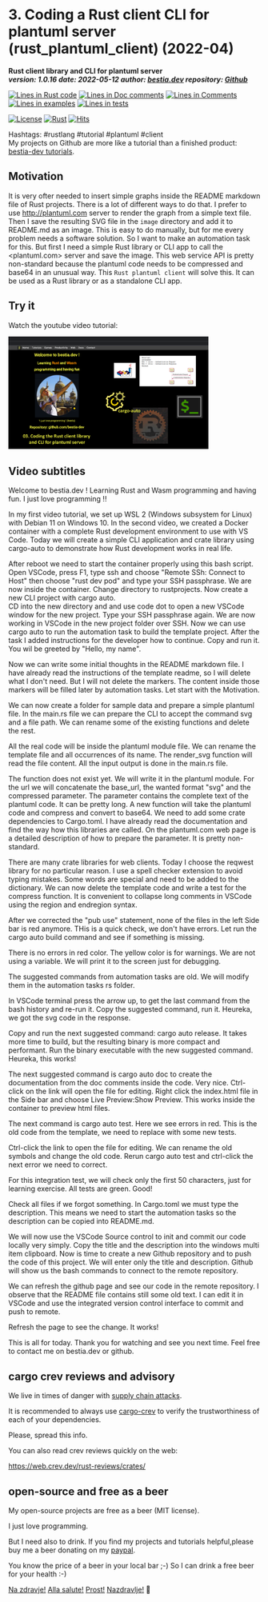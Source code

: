 [comment]: # (auto_md_to_doc_comments segment start A)

# 3. Coding a Rust client CLI for plantuml server (rust_plantuml_client) (2022-04)

[comment]: # (auto_cargo_toml_to_md start)

**Rust client library and CLI for plantuml server**  
***version: 1.0.16 date: 2022-05-12 author: [bestia.dev](https://bestia.dev) repository: [Github](https://github.com/bestia-dev/rust_plantuml_client)***  

[comment]: # (auto_cargo_toml_to_md end)

[comment]: # (auto_lines_of_code start)
[![Lines in Rust code](https://img.shields.io/badge/Lines_in_Rust-82-green.svg)](https://github.com/bestia-dev/rust_plantuml_client/)
[![Lines in Doc comments](https://img.shields.io/badge/Lines_in_Doc_comments-65-blue.svg)](https://github.com/bestia-dev/rust_plantuml_client/)
[![Lines in Comments](https://img.shields.io/badge/Lines_in_comments-34-purple.svg)](https://github.com/bestia-dev/rust_plantuml_client/)
[![Lines in examples](https://img.shields.io/badge/Lines_in_examples-13-yellow.svg)](https://github.com/bestia-dev/rust_plantuml_client/)
[![Lines in tests](https://img.shields.io/badge/Lines_in_tests-30-orange.svg)](https://github.com/bestia-dev/rust_plantuml_client/)

[comment]: # (auto_lines_of_code end)

[![License](https://img.shields.io/badge/license-MIT-blue.svg)](https://github.com/bestia-dev/rust_plantuml_client/blob/main/LICENSE)
[![Rust](https://github.com/bestia-dev/rust_plantuml_client/workflows/RustAction/badge.svg)](https://github.com/bestia-dev/rust_plantuml_client/)
[![Hits](https://hits.seeyoufarm.com/api/count/incr/badge.svg?url=https%3A%2F%2Fgithub.com%2Fbestia-dev%2Frust_plantuml_client&count_bg=%2379C83D&title_bg=%23555555&icon=&icon_color=%23E7E7E7&title=hits&edge_flat=false)](https://hits.seeyoufarm.com)

Hashtags: #rustlang #tutorial #plantuml #client  
My projects on Github are more like a tutorial than a finished product: [bestia-dev tutorials](https://github.com/bestia-dev/tutorials_rust_wasm).

## Motivation

It is very ofter needed to insert simple graphs inside the README markdown file of Rust projects.
There is a lot of different ways to do that.
I prefer to use <http://plantuml.com> server to render the graph from a simple text file.
Then I save the resulting SVG file in the `image` directory and add it to README.md as an image.
This is easy to do manually, but for me every problem needs a software solution.
So I want to make an automation task for this.
But first I need a simple Rust library or CLI app to call the <plantuml.com> server and save the image.
This web service API is pretty non-standard because the plantuml code needs to be compressed and base64 in an unusual way.
This `Rust plantuml client` will solve this. It can be used as a Rust library or as a standalone CLI app.

## Try it

Watch the youtube video tutorial:

<!-- markdownlint-disable MD033 -->
[<img src="https://github.com/bestia-dev/rust_plantuml_client/raw/main/images/thumbnail.png" width="400px">](https://bestia.dev/youtube/rust_plantuml_client.html)
<!-- markdownlint-enable MD033 -->

## Video subtitles

Welcome to bestia.dev !
Learning Rust and Wasm programming and having fun.
I just love  programming !!

In my first video tutorial, we set up WSL 2 (Windows subsystem for Linux) with Debian 11 on Windows 10.
In the second video, we created a Docker container with a complete Rust development environment to use with VS Code.
Today we will create a simple CLI application and crate library using cargo-auto to demonstrate how Rust development works in real life.

After reboot we need to start the container properly using this bash script.
Open VSCode, press F1, type ssh and choose "Remote SSh: Connect to Host" then choose "rust dev pod" and type your SSH passphrase.
We are now inside the container. Change directory to rustprojects. Now create a new CLI project with cargo auto.  
CD into the new directory and and use code dot to open a new VSCode window for the new project.
Type your SSH passphrase again. We are now working in VSCode in the new project folder over SSH.
Now we can use cargo auto to run the automation task to build the template project.
After the task I added instructions for the developer how to continue. Copy and run it. You wil be greeted by "Hello, my name".

Now we can write some initial thoughts in the README markdown file.
I have already read the instructions of the template readme, so I will delete what I don't need.
But I will not delete the markers. The content inside those markers will be filled later by automation tasks.
Let start with the Motivation.

We can now create a folder for sample data and prepare a simple plantuml file.
In the main.rs file we can prepare the CLI to accept the command svg and a file path. We can rename some of the existing functions and delete the rest.

All the real code will be inside the plantuml module file. We can rename the template file and all occurrences of its name.
The render_svg function will read the file content. All the input output is done in the main.rs file.

The function does not exist yet. We will write it in the plantuml module.
For the url we will concatenate the base_url, the wanted format "svg" and the compressed parameter.
The parameter contains the complete text of the plantuml code. It can be pretty long.
A new function will take the plantuml code and compress and convert to base64.
We need to add some crate dependencies to Cargo.toml. I have already read the documentation and find the way how this libraries are called.
On the plantuml.com web page is a detailed description of how to prepare the parameter. It is pretty non-standard.

There are many crate libraries for web clients. Today I choose the reqwest library for no particular reason.
I use a spell checker extension to avoid typing mistakes. Some words are special and need to be added to the dictionary.
We can now delete the template code and write a test for the compress function.
It is convenient to collapse long comments in VSCode using the region and endregion syntax.

After we corrected the "pub use" statement, none of the files in the left Side bar is red anymore. THis is a quick check, we don't have errors.
Let run the cargo auto build command and see if something is missing.

There is no errors in red color. The yellow color is for warnings. We are not using a variable. We will print it to the screen just for debugging.

The suggested commands from automation tasks are old. We will modify them in the automation tasks rs folder.

In VSCode terminal press the arrow up, to get the last command from the bash history and re-run it.
Copy the suggested command, run it. Heureka, we got the svg code in the response.

Copy and run the next suggested command: cargo auto release. It takes more time to build, but the resulting binary is more compact and performant.
Run the binary executable with the new suggested command. Heureka, this works!

The next suggested command is cargo auto doc to create the documentation from the doc comments inside the code. Very nice.
Ctrl-click on the link will open the file for editing. Right click the index.html file in the Side bar and choose Live Preview:Show Preview. This works inside the container to preview html files.

The next command is cargo auto test. Here we see errors in red. This is the old code from the template, we need to replace with some new tests.

Ctrl-click the link to open the file for editing. We can rename the old symbols and change the old code.
Rerun cargo auto test and ctrl-click the next error we need to correct.

For this integration test, we will check only the first 50 characters, just for learning exercise.
All tests are green. Good!

Check all files if we forgot something. In Cargo.toml we must type the description. This means we need to start the automation tasks so the description can be copied into README.md.

We will now use the VSCode Source control to init and commit our code locally very simply.
Copy the title and the description into the windows multi item clipboard.
Now is time to create a new Github repository and to push the code of this project. We will enter only the title and description.
Github will show us the bash commands to connect to the remote repository.

We can refresh the github page and see our code in the remote repository.
I observe that the README file contains still some old text.
I can edit it in VSCode and use the integrated version control interface to commit and push to remote.

Refresh the page to see the change. It works!

This is all for today.
Thank you for watching and see you next time.
Feel free to contact me on bestia.dev or github.

## cargo crev reviews and advisory

We live in times of danger with [supply chain attacks](https://en.wikipedia.org/wiki/Supply_chain_attack).

It is recommended to always use [cargo-crev](https://github.com/crev-dev/cargo-crev) to verify the trustworthiness of each of your dependencies.

Please, spread this info.

You can also read crev reviews quickly on the web:

<https://web.crev.dev/rust-reviews/crates/>

## open-source and free as a beer

My open-source projects are free as a beer (MIT license).

I just love programming.

But I need also to drink. If you find my projects and tutorials helpful,please buy me a beer donating on my [paypal](https://paypal.me/LucianoBestia).

You know the price of a beer in your local bar ;-) So I can drink a free beer for your health :-)

[Na zdravje!](https://translate.google.com/?hl=en&sl=sl&tl=en&text=Na%20zdravje&op=translate) [Alla salute!](https://dictionary.cambridge.org/dictionary/italian-english/alla-salute) [Prost!](https://dictionary.cambridge.org/dictionary/german-english/prost) [Nazdravlje!](https://matadornetwork.com/nights/how-to-say-cheers-in-50-languages/) 🍻

[comment]: # (auto_md_to_doc_comments segment end A)
